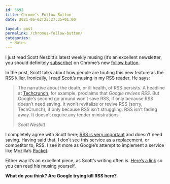 ```yaml
---
id: 5692
title: Chrome’s Follow Button
date: 2021-06-02T23:27:35+01:00

layout: post
permalink: /chromes-follow-button/
categories:
  - Notes
---
```

I just read Scott Nesbitt’s latest weekly musing (it’s an excellent newsletter, you should definitely <a href="https://buttondown.email/weeklymusings" target="_blank" rel="noreferrer noopener">subscribe</a>) on Chrome’s new <a href="https://arstechnica.com/gadgets/2021/05/chromes-rss-powered-follow-button-is-like-a-rebooted-google-reader/" target="_blank" rel="noreferrer noopener">follow button</a>.

In the post, Scott talks about how people are touting this new feature as the RSS killer. Ironically, I read Scott’s musing in my RSS reader. He says:

<blockquote class="wp-block-quote">
  <p>
    The narrative about the death, or ill health, of RSS persists. A headline at&nbsp;<a href="https://techcrunch.com/2021/05/19/undead-again-google-brings-back-rss/" target="_blank" rel="noreferrer noopener">Techcrunch</a>, for example, proclaims that&nbsp;<em>Google revives RSS</em>. But Google’s second go around won’t save RSS, if only because RSS doesn’t need saving. It won’t revitalize or revive RSS (sorry, TechCrunch), if only because RSS isn’t struggling. RSS isn’t fading away. It doesn’t require any tender ministrations
  </p>

  <cite>Scott Nesbitt</cite>
</blockquote>

I completely agree with Scott here; [RSS is very important](https://kevquirk.com/please-add-rss-support-to-your-site/) and doesn’t need saving. Having said that, I don’t see this service as a replacement, or competitor to, RSS. I see it more as Google’s attempt to implement a service like Mozilla’s <a href="https://getpocket.com/" target="_blank" rel="noreferrer noopener">Pocket</a>.

Either way it’s an excellent piece, as Scott’s writing often is. [Here’s a link](https://weeklymusings.net/) so you can read his musing yourself.

**What do you think? Are Google trying kill RSS here?**
